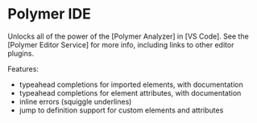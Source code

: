 # Polymer IDE

Unlocks all of the power of the [Polymer Analyzer] in [VS Code]. See the [Polymer Editor Service] for more info, including links to other editor plugins.

Features:

 * typeahead completions for imported elements, with documentation
 * typeahead completions for element attributes, with documentation
 * inline errors (squiggle underlines)
 * jump to definition support for custom elements and attributes